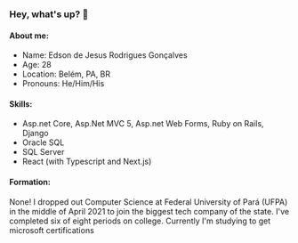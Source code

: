 ### Hey, what's up? 👋

#### About me:
- Name: Edson de Jesus Rodrigues Gonçalves
- Age: 28
- Location: Belém, PA, BR
- Pronouns: He/Him/His

#### Skills:
+ Asp.net Core, Asp.Net MVC 5, Asp.net Web Forms, Ruby on Rails, Django
+ Oracle SQL
+ SQL Server
+ React (with Typescript and Next.js)

#### Formation:

None! I dropped out Computer Science at Federal University of Pará (UFPA) in the middle of April 2021 to join the biggest tech company of the state. I've completed six of eight periods on college. Currently I'm studying to get microsoft certifications


